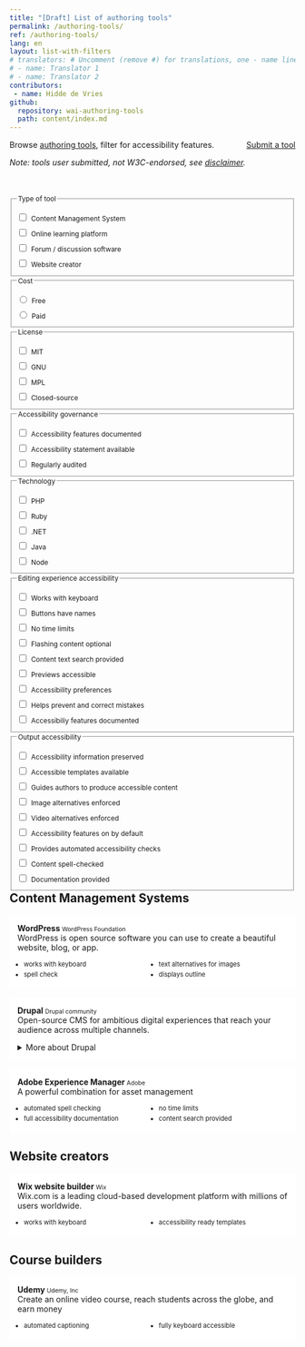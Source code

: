 ```yaml
---
title: "[Draft] List of authoring tools"
permalink: /authoring-tools/
ref: /authoring-tools/
lang: en
layout: list-with-filters
# translators: # Uncomment (remove #) for translations, one - name line per translator.
# - name: Translator 1
# - name: Translator 2
contributors:
 - name: Hidde de Vries
github:
  repository: wai-authoring-tools
  path: content/index.md
---
```


<style> 
  @media (min-width: 50em) {
    main  {
      display: contents;
    }
  }
  main > header, 
  .header-sup,
  .box {
    grid-column: 4 / 10;
  }
  .header-sup {
    margin-bottom: 48px;
  }
  #site-header { 
    margin-bottom: 64px; 
  }
  .filters {
    font-size: 85%;
    grid-row-start: 3;
    grid-column: 2 / 4;
  }
  .filters legend {
    font-size: 1em;
    margin-bottom: 8px;
  }
  .filters label {
    display: block;
    margin-bottom: 4px;
    display: flex;
    align-items: baseline;
  }
  .filters label input {
    margin-right: 8px;    
    margin-top: 7px;
    vertical-align: baseline;
  }
  .tools {
    grid-column: 4 / 10;
    grid-row-start: 3;
  }
  .tools h2:first-child {
    margin-top: 0;
  }
  .tool {
    background-color: white;
    padding: 1em;
    border: 1px solid var(--line-grey);
    margin-bottom: 16px;
  }
  .tool h3 {
    margin: 0;
    font-size: 1em;
  }
  .tool h3 + p {
    margin-top: 0;
  }
  .tool h3 span {
    font-size: 75%;
    font-weight: normal;
  }
  .tool-features {
    font-size: .8em;
    padding-left: 0;
    margin-left: 1em;
    margin-bottom: 0;
    columns: 2;
  }
    .tool-features li {
      margin-bottom: 4px;
    }
  .tag {
    text-decoration: none;
    display: inline-block;
    font-weight: 400;
    border-radius: 1em;
    padding: 0 .75em;
    font-size: 75%;
    background-color: var(--cloudy-subtle);
    margin-left: .5em;
    display: none;
  }
  .tag:hover {
    background-color: var(--w3c-blue);
    color: #fff;
  }
</style>

<div class="header-sup">
  <a class="button button-more" href="submit-a-tool" style="float: right"><span>Submit a tool</span></a>
  <p>Browse <a href="https://www.w3.org/WAI/standards-guidelines/atag">authoring tools</a>, filter for accessibility features.</p>
  <p><em>Note: tools user submitted, not W3C-endorsed, see <a href="#disclaimer">disclaimer</a>.</em></p>
</div>

<div class="filters">
  <fieldset>
    <legend>Type of tool</legend>
    <label><input type="checkbox"> Content Management System</label>
    <label><input type="checkbox"> Online learning platform</label>
    <label><input type="checkbox"> Forum / discussion software</label>
    <label><input type="checkbox"> Website creator</label>
  </fieldset>
  <fieldset>
    <legend>Cost</legend>
    <label><input type="radio" name="filter-1"> Free</label>
    <label><input type="radio" name="filter-1"> Paid</label>
  </fieldset>
  <fieldset>
    <legend>License</legend>
    <label><input type="checkbox"> MIT</label>
    <label><input type="checkbox"> GNU</label>
    <label><input type="checkbox"> MPL</label>
    <label><input type="checkbox"> Closed-source</label>
  </fieldset>
  <fieldset>
    <legend>Accessibility governance</legend>
    <label><input type="checkbox"> Accessibility features documented</label>
    <label><input type="checkbox"> Accessibility statement available</label>
    <label><input type="checkbox"> Regularly audited</label>
  </fieldset>
  <fieldset>
    <legend>Technology</legend>
    <label><input type="checkbox"> PHP</label>
    <label><input type="checkbox"> Ruby</label>
    <label><input type="checkbox"> .NET</label>
    <label><input type="checkbox"> Java</label>
    <label><input type="checkbox"> Node</label>
  </fieldset>
  <fieldset>
    <legend>Editing experience accessibility</legend>
    <label><input type="checkbox"> Works with keyboard</label>
    <label><input type="checkbox"> Buttons have names</label>
    <label><input type="checkbox"> No time limits</label>
    <label><input type="checkbox"> Flashing content optional</label>  
    <label><input type="checkbox"> Content text search provided</label>
    <label><input type="checkbox"> Previews accessible</label>
    <label><input type="checkbox"> Accessibility preferences</label>
    <label><input type="checkbox"> Helps prevent and correct mistakes</label>
    <label><input type="checkbox"> Accessibiliy features documented</label>
  </fieldset>
  <fieldset>
    <legend>Output accessibility</legend>
    <label><input type="checkbox"> Accessibility information preserved</label>
    <label><input type="checkbox"> Accessible templates available</label>
    <label><input type="checkbox"> Guides authors to produce accessible content</label>
    <label><input type="checkbox"> Image alternatives enforced</label>
    <label><input type="checkbox"> Video alternatives enforced</label>
    <label><input type="checkbox"> Accessibility features on by default</label>
    <label><input type="checkbox"> Provides automated accessibility checks</label>
    <label><input type="checkbox"> Content spell-checked</label>
    <label><input type="checkbox"> Documentation provided</label>
  </fieldset>
</div>
<div class="tools">
  <h2>Content Management Systems</h2>
  <article class="tool">
    <h3>WordPress <span>WordPress Foundation</span> <a href="#" class="tag">CMS</a></h3>
    <p>WordPress is open source software you can use to create a beautiful website, blog, or app.</p>
    <ul class="tool-features">
      <li>works with keyboard</li>
      <li>spell check</li>
      <li>text alternatives for images</li>
      <li>displays outline</li>
    </ul>
  </article>
  <article class="tool">
    <h3>Drupal <span>Drupal community</span> <a href="#" class="tag">CMS</a></h3>
    <p>Open-source CMS for ambitious digital experiences that reach your audience across multiple channels.</p>
    <details>
      <summary class="button button-small button-secondary">More about Drupal</summary>
    <ul class="tool-features">
      <li>text alternatives for images</li>
      <li>displays outline</li>
      <li>accessibility documented</li>
    </ul>
    </details>
  </article>
  <article class="tool">
    <h3>Adobe Experience Manager <span>Adobe</span> <a href="#" class="tag">CMS</a></h3>
    <p>A powerful combination for asset management</p>
    <ul class="tool-features">
      <li>automated spell checking</li>
      <li>full accessibility documentation</li>
      <li>no time limits</li>
      <li>content search provided</li>
    </ul>
  </article>
  <h2>Website creators</h2>
  <article class="tool">
    <h3>Wix website builder <span>Wix</span> <a href="#" class="tag">website creator</a></h3>
    <p>Wix.com is a leading cloud-based development platform with millions of users worldwide.</p>
    <ul class="tool-features">
      <li>works with keyboard</li>
      <li>accessibility ready templates</li>
    </ul>
  </article>
  <h2>Course builders</h2>
  <article class="tool">
    <h3>Udemy <span>Udemy, Inc</span> <a href="#" class="tag">course builder</a></h3>
    <p>Create an online video course, reach students across the globe, and earn money </p>
    <ul class="tool-features">
      <li>automated captioning</li>
      <li>fully keyboard accessible</li>
    </ul>
  </article>
</div>